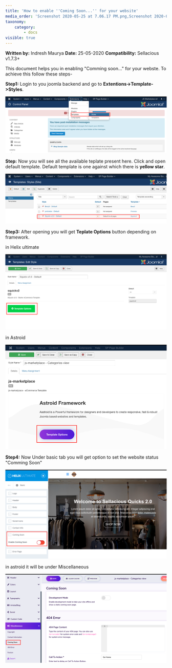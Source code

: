 ```yaml
---
title: 'How to enable ''Coming Soon...'' for your website'
media_order: 'Screenshot 2020-05-25 at 7.06.17 PM.png,Screenshot 2020-05-25 at 7.05.48 PM.png,Screenshot 2020-05-25 at 7.11.47 PM.png,Screenshot 2020-05-25 at 7.12.31 PM.png'
taxonomy:
    category:
        - docs
visible: true
---
```


**Written by:** Indresh Maurya
**Date:** 25-05-2020
**Compatibility:** Sellacious v1.7.3+

This document helps you in enabling "Comming soon..." for your webste. To achieve this follow these steps-

**Step1:** Login to you joomla backend and go to **Extentions->Template->Styles**.

![](Screenshot%202020-05-25%20at%206.56.35%20PM.png)

**Step:** Now you will see all the available teplate present here. Click and open default template. Default template is one against which there is **yellow star**.

![](Screenshot%202020-05-25%20at%207.07.09%20PM.png)

**Step3:** After opening you will get **Teplate Options** button depending on framework.

in Helix ultimate

![](Screenshot%202020-05-25%20at%207.05.48%20PM.png)

in Astroid

![](Screenshot%202020-05-25%20at%207.06.17%20PM.png)

**Step4:** Now Under basic tab you will get option to set the website status "Comming Soon"

![](Screenshot%202020-05-25%20at%207.11.47%20PM.png)

in astroid it will be under Miscellaneous 

![](Screenshot%202020-05-25%20at%207.12.31%20PM.png)
